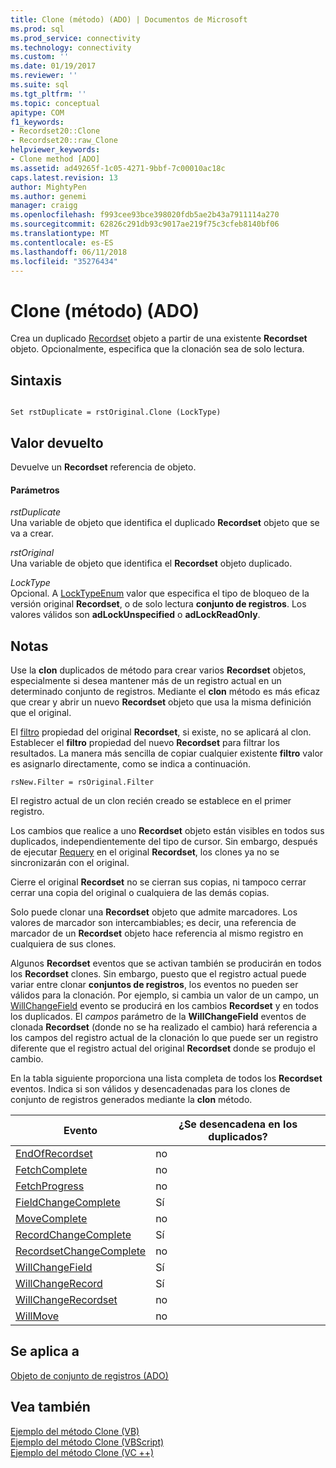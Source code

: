 ```yaml
---
title: Clone (método) (ADO) | Documentos de Microsoft
ms.prod: sql
ms.prod_service: connectivity
ms.technology: connectivity
ms.custom: ''
ms.date: 01/19/2017
ms.reviewer: ''
ms.suite: sql
ms.tgt_pltfrm: ''
ms.topic: conceptual
apitype: COM
f1_keywords:
- Recordset20::Clone
- Recordset20::raw_Clone
helpviewer_keywords:
- Clone method [ADO]
ms.assetid: ad49265f-1c05-4271-9bbf-7c00010ac18c
caps.latest.revision: 13
author: MightyPen
ms.author: genemi
manager: craigg
ms.openlocfilehash: f993cee93bce398020fdb5ae2b43a7911114a270
ms.sourcegitcommit: 62826c291db93c9017ae219f75c3cfeb8140bf06
ms.translationtype: MT
ms.contentlocale: es-ES
ms.lasthandoff: 06/11/2018
ms.locfileid: "35276434"
---
```

# <a name="clone-method-ado"></a>Clone (método) (ADO)
Crea un duplicado [Recordset](../../../ado/reference/ado-api/recordset-object-ado.md) objeto a partir de una existente **Recordset** objeto. Opcionalmente, especifica que la clonación sea de solo lectura.  
  
## <a name="syntax"></a>Sintaxis  
  
```  
  
Set rstDuplicate = rstOriginal.Clone (LockType)  
```  
  
## <a name="return-value"></a>Valor devuelto  
 Devuelve un **Recordset** referencia de objeto.  
  
#### <a name="parameters"></a>Parámetros  
 *rstDuplicate*  
 Una variable de objeto que identifica el duplicado **Recordset** objeto que se va a crear.  
  
 *rstOriginal*  
 Una variable de objeto que identifica el **Recordset** objeto duplicado.  
  
 *LockType*  
 Opcional. A [LockTypeEnum](../../../ado/reference/ado-api/locktypeenum.md) valor que especifica el tipo de bloqueo de la versión original **Recordset**, o de solo lectura **conjunto de registros**. Los valores válidos son **adLockUnspecified** o **adLockReadOnly**.  
  
## <a name="remarks"></a>Notas  
 Use la **clon** duplicados de método para crear varios **Recordset** objetos, especialmente si desea mantener más de un registro actual en un determinado conjunto de registros. Mediante el **clon** método es más eficaz que crear y abrir un nuevo **Recordset** objeto que usa la misma definición que el original.  
  
 El [filtro](../../../ado/reference/ado-api/filter-property.md) propiedad del original **Recordset**, si existe, no se aplicará al clon. Establecer el **filtro** propiedad del nuevo **Recordset** para filtrar los resultados. La manera más sencilla de copiar cualquier existente **filtro** valor es asignarlo directamente, como se indica a continuación.  
  
```  
rsNew.Filter = rsOriginal.Filter  
```  
  
 El registro actual de un clon recién creado se establece en el primer registro.  
  
 Los cambios que realice a uno **Recordset** objeto están visibles en todos sus duplicados, independientemente del tipo de cursor. Sin embargo, después de ejecutar [Requery](../../../ado/reference/ado-api/requery-method.md) en el original **Recordset**, los clones ya no se sincronizarán con el original.  
  
 Cierre el original **Recordset** no se cierran sus copias, ni tampoco cerrar cerrar una copia del original o cualquiera de las demás copias.  
  
 Solo puede clonar una **Recordset** objeto que admite marcadores. Los valores de marcador son intercambiables; es decir, una referencia de marcador de un **Recordset** objeto hace referencia al mismo registro en cualquiera de sus clones.  
  
 Algunos **Recordset** eventos que se activan también se producirán en todos los **Recordset** clones. Sin embargo, puesto que el registro actual puede variar entre clonar **conjuntos de registros**, los eventos no pueden ser válidos para la clonación. Por ejemplo, si cambia un valor de un campo, un [WillChangeField](../../../ado/reference/ado-api/willchangefield-and-fieldchangecomplete-events-ado.md) evento se producirá en los cambios **Recordset** y en todos los duplicados. El *campos* parámetro de la **WillChangeField** eventos de clonada **Recordset** (donde no se ha realizado el cambio) hará referencia a los campos del registro actual de la clonación lo que puede ser un registro diferente que el registro actual del original **Recordset** donde se produjo el cambio.  
  
 En la tabla siguiente proporciona una lista completa de todos los **Recordset** eventos. Indica si son válidos y desencadenadas para los clones de conjunto de registros generados mediante la **clon** método.  
  
|Evento|¿Se desencadena en los duplicados?|  
|-----------|--------------------------|  
|[EndOfRecordset](../../../ado/reference/ado-api/endofrecordset-event-ado.md)|no|  
|[FetchComplete](../../../ado/reference/ado-api/fetchcomplete-event-ado.md)|no|  
|[FetchProgress](../../../ado/reference/ado-api/fetchprogress-event-ado.md)|no|  
|[FieldChangeComplete](../../../ado/reference/ado-api/willchangefield-and-fieldchangecomplete-events-ado.md)|Sí|  
|[MoveComplete](../../../ado/reference/ado-api/willmove-and-movecomplete-events-ado.md)|no|  
|[RecordChangeComplete](../../../ado/reference/ado-api/willchangerecord-and-recordchangecomplete-events-ado.md)|Sí|  
|[RecordsetChangeComplete](../../../ado/reference/ado-api/willchangerecordset-and-recordsetchangecomplete-events-ado.md)|no|  
|[WillChangeField](../../../ado/reference/ado-api/willchangefield-and-fieldchangecomplete-events-ado.md)|Sí|  
|[WillChangeRecord](../../../ado/reference/ado-api/willchangerecord-and-recordchangecomplete-events-ado.md)|Sí|  
|[WillChangeRecordset](../../../ado/reference/ado-api/willchangerecordset-and-recordsetchangecomplete-events-ado.md)|no|  
|[WillMove](../../../ado/reference/ado-api/willmove-and-movecomplete-events-ado.md)|no|  
  
## <a name="applies-to"></a>Se aplica a  
 [Objeto de conjunto de registros (ADO)](../../../ado/reference/ado-api/recordset-object-ado.md)  
  
## <a name="see-also"></a>Vea también  
 [Ejemplo del método Clone (VB)](../../../ado/reference/ado-api/clone-method-example-vb.md)   
 [Ejemplo del método Clone (VBScript)](../../../ado/reference/ado-api/clone-method-example-vbscript.md)   
 [Ejemplo del método Clone (VC ++)](../../../ado/reference/ado-api/clone-method-example-vc.md)   
